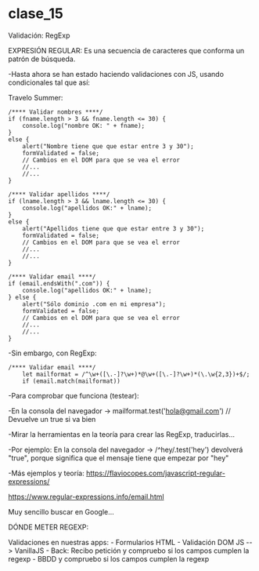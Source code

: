 # clase_15
Validación: RegExp


EXPRESIÓN REGULAR: Es una secuencia de caracteres que conforma un patrón de búsqueda.


-Hasta ahora se han estado haciendo validaciones con JS, usando condicionales tal que así:

Travelo Summer:

    /**** Validar nombres ****/
    if (fname.length > 3 && fname.length <= 30) {
        console.log("nombre OK: " + fname);
    }
    else {
        alert("Nombre tiene que que estar entre 3 y 30");
        formValidated = false;
        // Cambios en el DOM para que se vea el error
        //...
        //...
    }

    /**** Validar apellidos ****/
    if (lname.length > 3 && lname.length <= 30) {
        console.log("apellidos OK:" + lname);
    }
    else {
        alert("Apellidos tiene que que estar entre 3 y 30");
        formValidated = false;
        // Cambios en el DOM para que se vea el error
        //...
        //...
    }

    /**** Validar email ****/
    if (email.endsWith(".com")) {
        console.log("apellidos OK:" + lname);
    } else {
        alert("Sólo dominio .com en mi empresa");
        formValidated = false;
        // Cambios en el DOM para que se vea el error
        //...
        //...
    }




-Sin embargo, con RegExp:

    /**** Validar email ****/
        let mailformat = /^\w+([\.-]?\w+)*@\w+([\.-]?\w+)*(\.\w{2,3})+$/;
        if (email.match(mailformat))


-Para comprobar que funciona (testear):

-En la consola del navegador -> mailformat.test('hola@gmail.com') // Devuelve un true si va bien


-Mirar la herramientas en la teoría para crear las RegExp, traducirlas...

-Por ejemplo: En la consola del navegador -> /^hey/.test('hey') devolverá "true", porque significa que el mensaje tiene que empezar por "hey"

-Más ejemplos y teoría: https://flaviocopes.com/javascript-regular-expressions/

https://www.regular-expressions.info/email.html

Muy sencillo buscar en Google...



DÓNDE METER REGEXP:

Validaciones en nuestras apps:
    - Formularios HTML
    - Validación DOM JS --> VanillaJS
    - Back: Recibo petición y compruebo si los campos cumplen la regexp
    - BBDD y compruebo si los campos cumplen la regexp